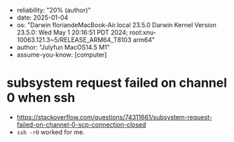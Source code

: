 - reliability: "20% (author)"
- date: 2025-01-04
- os: "Darwin floriandeMacBook-Air.local 23.5.0 Darwin Kernel Version 23.5.0: Wed May  1 20:16:51 PDT 2024; root:xnu-10063.121.3~5/RELEASE_ARM64_T8103 arm64"
- author: "Julyfun MacOS14.5 M1"
- assume-you-know: [computer]

# subsystem request failed on channel 0 when ssh

- https://stackoverflow.com/questions/74311661/subsystem-request-failed-on-channel-0-scp-connection-closed
- `ssh -rO` worked for me.

